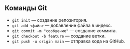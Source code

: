 ## Команды Git

- `git init` — создание репозитория.
- `git add <файл>` — добавление файла в индекс.
- `git commit -m "сообщение"` — создание коммита.
- `git checkout -b feature` — создание ветки.
- `git push -u origin main` — отправка кода на GitHub.